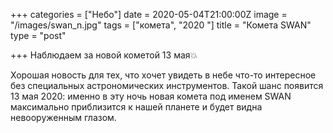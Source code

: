 +++
categories = ["Небо"]
date = 2020-05-04T21:00:00Z
image = "/images/swan_n.jpg"
tags = ["комета", "2020 "]
title = "Комета SWAN"
type = "post"

+++
Наблюдаем за новой кометой 13 мая💥  
  
Хорошая новость для тех, что хочет увидеть в небе что-то интересное без специальных астрономических инструментов. Такой шанс появится 13 мая 2020: именно в эту ночь новая комета под именем SWAN максимально приблизится к нашей планете и будет видна невооруженным глазом.
